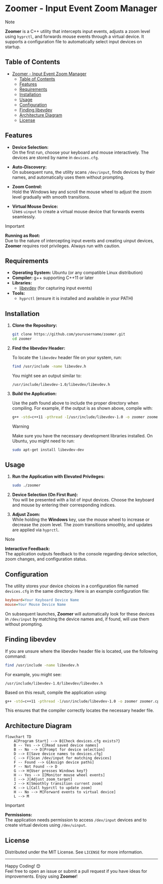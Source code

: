# Zoomer - Input Event Zoom Manager

> [!NOTE]  
> **Zoomer** is a C++ utility that intercepts input events, adjusts a zoom level using `hyprctl`, and forwards mouse events through a virtual device. It supports a configuration file to automatically select input devices on startup.

## Table of Contents

- [Zoomer - Input Event Zoom Manager](#zoomer---input-event-zoom-manager)
  - [Table of Contents](#table-of-contents)
  - [Features](#features)
  - [Requirements](#requirements)
  - [Installation](#installation)
  - [Usage](#usage)
  - [Configuration](#configuration)
  - [Finding libevdev](#finding-libevdev)
  - [Architecture Diagram](#architecture-diagram)
  - [License](#license)

## Features

- **Device Selection:**  
  On the first run, choose your keyboard and mouse interactively. The devices are stored by name in `devices.cfg`.

- **Auto-Discovery:**  
  On subsequent runs, the utility scans `/dev/input`, finds devices by their names, and automatically uses them without prompting.

- **Zoom Control:**  
  Hold the Windows key and scroll the mouse wheel to adjust the zoom level gradually with smooth transitions.

- **Virtual Mouse Device:**  
  Uses `uinput` to create a virtual mouse device that forwards events seamlessly.

> [!IMPORTANT]  
> **Running as Root:**  
> Due to the nature of intercepting input events and creating uinput devices, **Zoomer** requires root privileges. Always run with caution.

## Requirements

- **Operating System:** Ubuntu (or any compatible Linux distribution)
- **Compiler:** g++ supporting C++11 or later  
- **Libraries:**
  - [libevdev](https://github.com/freedesktop/libevdev) (for capturing input events)
- **Tools:**
  - `hyprctl` (ensure it is installed and available in your PATH)

## Installation

1. **Clone the Repository:**

   ```bash
   git clone https://github.com/yourusername/zoomer.git
   cd zoomer
   ```

2. **Find the libevdev Header:**

   To locate the `libevdev` header file on your system, run:

   ```bash
   find /usr/include -name libevdev.h
   ```

   You might see an output similar to:

   ```plaintext
   /usr/include/libevdev-1.0/libevdev/libevdev.h
   ```

3. **Build the Application:**

   Use the path found above to include the proper directory when compiling. For example, if the output is as shown above, compile with:

   ```bash
   g++ -std=c++11 -pthread -I/usr/include/libevdev-1.0 -o zoomer zoomer.cpp -levdev
   ```

   > [!WARNING]  
   > Make sure you have the necessary development libraries installed. On Ubuntu, you might need to run:
   >
   > ```bash
   > sudo apt-get install libevdev-dev
   > ```

## Usage

1. **Run the Application with Elevated Privileges:**

   ```bash
   sudo ./zoomer
   ```

2. **Device Selection (On First Run):**  
   You will be presented with a list of input devices. Choose the keyboard and mouse by entering their corresponding indices.

3. **Adjust Zoom:**  
   While holding the **Windows** key, use the mouse wheel to increase or decrease the zoom level. The zoom transitions smoothly, and updates are applied via `hyprctl`.

> [!NOTE]  
> **Interactive Feedback:**  
> The application outputs feedback to the console regarding device selection, zoom changes, and configuration status.

## Configuration

The utility stores your device choices in a configuration file named `devices.cfg` in the same directory. Here is an example configuration file:

```ini
keyboard=Your Keyboard Device Name
mouse=Your Mouse Device Name
```

On subsequent launches, **Zoomer** will automatically look for these devices in `/dev/input` by matching the device names and, if found, will use them without prompting.

## Finding libevdev

If you are unsure where the libevdev header file is located, use the following command:

```bash
find /usr/include -name libevdev.h
```

For example, you might see:

```plaintext
/usr/include/libevdev-1.0/libevdev/libevdev.h
```

Based on this result, compile the application using:

```bash
g++ -std=c++11 -pthread -I/usr/include/libevdev-1.0 -o zoomer zoomer.cpp -levdev
```

This ensures that the compiler correctly locates the necessary header file.

## Architecture Diagram

```mermaid
flowchart TD
    A[Program Start] --> B{Check devices.cfg exists?}
    B -- Yes --> C[Read saved device names]
    B -- No --> D[Prompt for device selection]
    D --> E[Save device names to devices.cfg]
    C --> F[Scan /dev/input for matching devices]
    F -- Found --> G[Assign device paths]
    F -- Not Found --> D
    G --> H{User presses Windows key?}
    H -- Yes --> I[Monitor mouse wheel events]
    I --> J[Adjust zoom_target]
    J --> K[Smoothly transition current zoom]
    K --> L[Call hyprctl to update zoom]
    H -- No --> M[Forward events to virtual device]
    L --> M
```

> [!IMPORTANT]  
> **Permissions:**  
> The application needs permission to access `/dev/input` devices and to create virtual devices using `/dev/uinput`.

## License

Distributed under the MIT License. See `LICENSE` for more information.

---

Happy Coding! 😊  
Feel free to open an issue or submit a pull request if you have ideas for improvements. Enjoy using **Zoomer**!